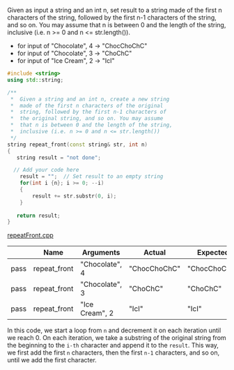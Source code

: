 Given as input a string and an int n, set result to a string made of the first n characters of the string, followed by the first n-1 characters of the string, and so on. You may assume that n is between 0 and the length of the string, inclusive (i.e. n >= 0 and n <= str.length()).

* for input of "Chocolate", 4 → "ChocChoChC"
* for input of "Chocolate", 3 → "ChoChC"
* for input of "Ice Cream", 2 → "IcI"

```cpp
#include <string>
using std::string;

/**
 *  Given a string and an int n, create a new string 
 *  made of the first n characters of the original 
 *  string, followed by the first n-1 characters of 
 *  the original string, and so on. You may assume 
 *  that n is between 0 and the length of the string, 
 *  inclusive (i.e. n >= 0 and n <= str.length())
 */
string repeat_front(const string& str, int n)
{
   string result = "not done";

  // Add your code here
    result = "";  // Set result to an empty string
    for(int i {n}; i >= 0; --i)
    {
        result += str.substr(0, i);
    }
   
   return result;
}
```

[repeatFront.cpp](https://codecheck.io/files/23020921131lpd8k21cp87daqzoaruxesvx)

| |Name|Arguments|Actual|Expected|
|---|---|---|---|---|
|pass|repeat_front|"Chocolate", 4|"ChocChoChC"|"ChocChoChC"|
|pass|repeat_front|"Chocolate", 3|"ChoChC"|"ChoChC"|
|pass|repeat_front|"Ice Cream", 2|"IcI"|"IcI"|

In this code, we start a loop from `n` and decrement it on each iteration until we reach 0. On each iteration, we take a substring of the original string from the beginning to the `i-th` character and append it to the `result`. This way, we first add the first `n` characters, then the first `n-1` characters, and so on, until we add the first character.